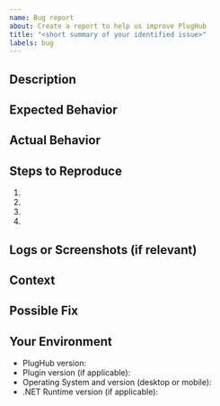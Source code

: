 ```yaml
---
name: Bug report
about: Create a report to help us improve PlugHub
title: "<short summary of your identified issue>"
labels: bug
---
```


<!--- Please ensure you are reporting this bug in the correct repository. -->

## Description
<!--- Provide a detailed introduction to the issue and why you consider it a bug. -->

## Expected Behavior
<!--- Tell us what you expected to happen. -->

## Actual Behavior
<!--- Tell us what actually happens instead. -->

## Steps to Reproduce
<!--- Provide a minimal reproducible example or clear steps to reproduce the bug. -->
1.
2.
3.
4.

## Logs or Screenshots (if relevant)
<!--- Paste logs, error messages, or add screenshots to help explain your problem. -->

## Context
<!--- How has this bug affected you? What were you trying to accomplish? -->

## Possible Fix
<!--- Not required, but if you have an idea for a fix, let us know. -->

## Your Environment
<!--- Include as many relevant details as possible. -->
* PlugHub version:
* Plugin version (if applicable):
* Operating System and version (desktop or mobile):
* .NET Runtime version (if applicable):
